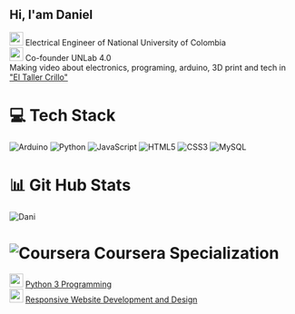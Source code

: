 ## Hi, I'am Daniel 

<img src="https://pbs.twimg.com/profile_images/1678429680909557761/vjKsXQkW_400x400.jpg"  width="24" >  Electrical Engineer of National University of Colombia  <br/>
<img src="https://scontent.fbga1-4.fna.fbcdn.net/v/t39.30808-6/295006743_487890969866192_5082972611661433843_n.png?_nc_cat=108&ccb=1-7&_nc_sid=6ee11a&_nc_eui2=AeHioipc1hNaZrsuCn-Nyy8-ITRGTIxrEEYhNEZMjGsQRpPOR-_g3Hb_l5Wbej2Ucm2Es2da1tIlWagu9-51pwf9&_nc_ohc=IYdiiIuUq74Q7kNvgFcrS8f&_nc_ht=scontent.fbga1-4.fna&_nc_gid=AMKaiy4ZZx2wSDnmz00_mY7&oh=00_AYCThAV_dcK0MieT-x7OC6hJKzTLShF3GBYiLynqShSzAA&oe=67006723" width="24" > 
Co-founder UNLab 4.0 <br/>
 Making video about electronics, programing, arduino, 3D print and tech in ["El Taller Crillo"](https://www.youtube.com/@TallerCriollo)  <br/> 





# 💻 Tech Stack
<!-- Badges from https://github.com/Ileriayo/markdown-badges -->
![Arduino](https://img.shields.io/badge/-Arduino-00979D?style=for-the-badge&logo=Arduino&logoColor=white)
![Python](https://img.shields.io/badge/python-3670A0?style=for-the-badge&logo=python&logoColor=ffdd54)
![JavaScript](https://img.shields.io/badge/javascript-%23323330.svg?style=for-the-badge&logo=javascript&logoColor=%23F7DF1E)
![HTML5](https://img.shields.io/badge/html5-%23E34F26.svg?style=for-the-badge&logo=html5&logoColor=white)
![CSS3](https://img.shields.io/badge/css3-%231572B6.svg?style=for-the-badge&logo=css3&logoColor=white)
![MySQL](https://img.shields.io/badge/mysql-4479A1.svg?style=for-the-badge&logo=mysql&logoColor=white)

# :bar_chart: Git Hub Stats
<!-- GitHub stats from https://github.com/anuraghazra/github-readme-stats -->
![Dani](https://github-readme-stats.vercel.app/api?username=Calsiferian&show_icons=true&theme=highcontrast)<br/>

# ![Coursera](https://img.shields.io/badge/Coursera-%230056D2.svg?style=for-the-badge&logo=Coursera&logoColor=white) Coursera Specialization

<img src="https://brand.umich.edu/assets/brand/style-guide/logo-guidelines/U-M_Logo-Hex.png" width="24"> [Python 3 Programming](https://www.coursera.org/account/accomplishments/specialization/YYMRMLIFE2W5)  <br/>
<img src="https://upload.wikimedia.org/wikipedia/en/thumb/f/f3/University_of_London_coat_of_arms.svg/1024px-University_of_London_coat_of_arms.svg.png" width="24"> [Responsive Website Development and Design](https://www.coursera.org/account/accomplishments/specialization/CM49AHTJQBNE)  <br/>
